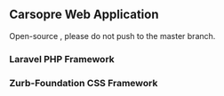 ## Carsopre Web Application 
Open-source , please do not push to the master branch.

### Laravel PHP Framework

### Zurb-Foundation CSS Framework

### 